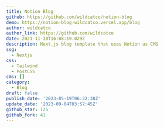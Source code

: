 ```yaml
---
title: Notion Blog
github: https://github.com/wildcatco/notion-blog
demo: https://notion-blog-wildcatco.vercel.app/blog
author: wildcatco
author_link: https://github.com/wildcatco
date: 2023-11-30T16:08:19.029Z
description: Next.js blog template that uses Notion as CMS
ssg:
  - Nextjs
css:
  - Tailwind
  - PostCSS
cms: []
category:
  - Blog
draft: false
publish_date: '2023-05-19T06:32:38Z'
update_date: '2023-09-04T03:57:45Z'
github_star: 125
github_fork: 41
---
```

